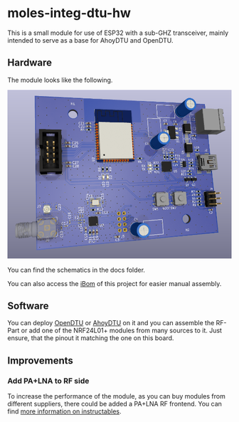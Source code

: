 # moles-integ-dtu-hw

This is a small module for use of ESP32 with a sub-GHZ transceiver, mainly intended to serve as a base for AhoyDTU and OpenDTU.

## Hardware

The module looks like the following.

![image](img/3drender.png)

You can find the schematics in the docs folder.

You can also access the [iBom](https://htmlpreview.github.io/?https://github.com/the78mole/moles-integ-dtu-hw/blob/main/docs/ibom.html) of this project for easier manual assembly.

## Software

You can deploy [OpenDTU](https://github.com/tbnobody/OpenDTU) or [AhoyDTU](https://github.com/lumapu/ahoy/) on it and you can assemble the RF-Part or add one of the NRF24L01+ modules from many sources to it. Just ensure, that the pinout it matching the one on this board.

## Improvements

### Add PA+LNA to RF side

To increase the performance of the module, as you can buy modules from different suppliers, there could be added a PA+LNA RF frontend. 
You can find [more information on instructables](https://www.instructables.com/How-to-Build-Your-Own-NRF24L01palna-Module/).
